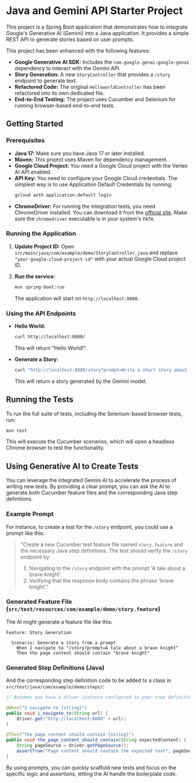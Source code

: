 # Java and Gemini API Starter Project

This project is a Spring Boot application that demonstrates how to integrate Google's Generative AI (Gemini) into a Java application. It provides a simple REST API to generate stories based on user prompts.

This project has been enhanced with the following features:
- **Google Generative AI SDK:** Includes the `com.google.genai:google-genai` dependency to interact with the Gemini API.
- **Story Generation:** A new `StoryController` that provides a `/story` endpoint to generate text.
- **Refactored Code:** The original `HelloworldController` has been refactored into its own dedicated file.
- **End-to-End Testing:** The project uses Cucumber and Selenium for running browser-based end-to-end tests.

## Getting Started

### Prerequisites
- **Java 17:** Make sure you have Java 17 or later installed.
- **Maven:** This project uses Maven for dependency management.
- **Google Cloud Project:** You need a Google Cloud project with the Vertex AI API enabled.
- **API Key:** You need to configure your Google Cloud credentials. The simplest way is to use Application Default Credentials by running:
  ```sh
  gcloud auth application-default login
  ```
- **ChromeDriver:** For running the integration tests, you need ChromeDriver installed. You can download it from the [official site](https://chromedriver.chromium.org/downloads). Make sure the `chromedriver` executable is in your system's `PATH`.

### Running the Application
1.  **Update Project ID:** Open `src/main/java/com/example/demo/StoryController.java` and replace `"your-google-cloud-project-id"` with your actual Google Cloud project ID.

2.  **Run the service:**
    ```sh
    mvn spring-boot:run
    ```
    The application will start on `http://localhost:8080`.

### Using the API Endpoints

- **Hello World:**
  ```sh
  curl http://localhost:8080/
  ```
  This will return "Hello World!".

- **Generate a Story:**
  ```sh
  curl "http://localhost:8080/story?prompt=Write a short story about a friendly robot"
  ```
  This will return a story generated by the Gemini model.

## Running the Tests

To run the full suite of tests, including the Selenium-based browser tests, run:
```sh
mvn test
```
This will execute the Cucumber scenarios, which will open a headless Chrome browser to test the functionality.

## Using Generative AI to Create Tests

You can leverage the integrated Gemini AI to accelerate the process of writing new tests. By providing a clear prompt, you can ask the AI to generate both Cucumber feature files and the corresponding Java step definitions.

### Example Prompt

For instance, to create a test for the `/story` endpoint, you could use a prompt like this:

> "Create a new Cucumber test feature file named `story.feature` and the necessary Java step definitions. The test should verify the `/story` endpoint by:
> 1. Navigating to the `/story` endpoint with the prompt 'A tale about a brave knight'.
> 2. Verifying that the response body contains the phrase 'brave knight'."

### Generated Feature File (`src/test/resources/com/example/demo/story.feature`)

The AI might generate a feature file like this:

```gherkin
Feature: Story Generation

  Scenario: Generate a story from a prompt
    When I navigate to "/story?prompt=A tale about a brave knight"
    Then the page content should contain "brave knight"
```

### Generated Step Definitions (Java)

And the corresponding step definition code to be added to a class in `src/test/java/com/example/demo/steps/`:

```java
// Assumes you have a driver instance configured in your step definitions

@When("I navigate to {string}")
public void i_navigate_to(String url) {
    driver.get("http://localhost:8080" + url);
}

@Then("the page content should contain {string}")
public void the_page_content_should_contain(String expectedContent) {
    String pageSource = driver.getPageSource();
    assertTrue("Page content should contain the expected text", pageSource.contains(expectedContent));
}

```
By using prompts, you can quickly scaffold new tests and focus on the specific logic and assertions, letting the AI handle the boilerplate code.
